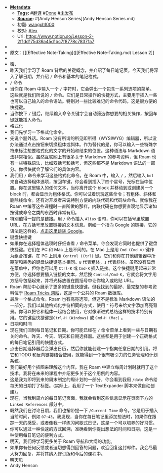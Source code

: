 - **[Metadata](Metadata.md):**
    - **[Tags](Tags.md):** #[翻译](翻译.md) #[Done](Done.md) #[未发布](未发布.md)
    - **[Source](Source.md):** #[Andy Henson Series](Andy Henson Series.md) 
    - 初翻: [wangxh1000](wangxh1000.md)
    - 校对: [Alex](Alex.md)
    - Url: https://www.notion.so/Lesson-2-2f1dd175d36a45d1bc7f8778c78371a7
- 
- 原文：[[[Effective Note-Taking]([[Effective Note-Taking.md) Lesson 2]]
- 
- 嗨，
- 昨天我们学习了 Roam 背后的关键概念，并介绍了每日笔记页。今天我们将深入了解日期，并介绍 `/` 命令和基本的笔记格式。
- `/` 命令
- 当你在 Roam 中输入一个 `/` 字符时，它会弹出一个包含一系列选项的菜单。这些就是我们所说的 `/` 命令。它们是日常操作的快捷方式，主要用于插入一些也可以自己输入的命令语法。特别对一些比较难记的命令代码，这是很方便的快捷键。
- 当你按下 `/` 键后，继续输入命令关键字会自动筛选你想要的相关操作，按回车键就能插入命令。
- 格式化
- 我们先学习一下格式化命令。
- 先说个题外话。Roam 没有所谓的所见即所得（WYSIWYG）编辑器，所以没办法通过点击按钮来切换粗体或斜体。作为替代的是，你可以输入一些特殊字符来标注想要格式化的文字的开始和结束的位置。这种语法与 Markdown 语法非常相似。虽然互联网上有很多关于 Markdown 的参考资料，但 Roam 也有一些特殊语法，比如双括号和括号，但这些都不是 Markdown 语法的一部分。你很快就会了解它们的具体内容。
- 我们用 `/` 命令来学习这些格式化命令。在 Roam 中，输入 `/` ，然后输入 `bol` 来自动选择粗体选项，按回车键，你会看到插入了四个星号，光标在当中位置。你在这里输入的任何文本，当你离开这个 block 并移动到或创建另一个 block 时，都会显示为粗体格式。你可以试着玩玩这些命令；有粗体、斜体和删除线命令。还有对开发者来说特别方便的内联代码和代码块命令。就像我在 Roam 中编写这些课程时一直所做的那样，内联代码在你想要直观地显示诸如按键或命令之类的东西时非常有用。
- 特别值得一提的是链接。用 `/` 命令插入 `Alias` 语句，你可以在括号里放置 URL，在方括号里放置链接的文本信息。例如一个指向 Google 的链接，它的语法是这样的，[点击这里跳转 Google](https://www.google.com)。
- 键盘快捷键
- 如果你在选择粗体选项时仔细查看 `/` 命令菜单，你会发现它同时也提供了键盘快捷键。它们在 PC 和 Mac 上是不同的。在 Mac 上是用 `Cmd (Cmd ⌘)` 键作为组合按键，在 PC 上则用 `Control (Ctrl)` 键。它们和你在其他编辑器中所期望和熟悉的键盘快捷键基本相同。`B` 代表粗体，`I` 代表斜体。虽然没有显示在菜单中，但你也可以用 `Ctrl-K` 或 `Cmd-K` 插入链接。这个快捷键用起来非常方便，你选择想要插入链接的文本，然后按 `Control/Cmd-K`，它就会将文字用方括号包括起来，并将光标放置在圆括号中让你输入或粘贴 URL。
- Roam 帮助中心展示了更多的键盘快捷键，但我找到的最好、最完整的参考资料位于 [Roam Tricks 网站](https://roamresearch.com/#/app/roam-tricks/page/JvCkIiXDk)，这是一个公共的 Roam 数据库。
- 最后一个格式命令。Roam 也有高亮选项，但这不是标准 Markdown 语法的一部分。我们以其他格式化字符相同的方式，使用 `^` 符号来给文字添加高亮背景。你可以把它和粗体一起结合使用，它对像渐进式总结这样的技术特别有用。它的键盘快捷键是`Ctrl-H (Windows)` 或 `Cmd-H (Mac)` 。
- 日期和时间
- 现在我们回到每日笔记和日期。你可能已经在 `/` 命令菜单上看到一些与日期有关的命令。昨天、今天、明天和日期选择器。这些都是用于创建一个正确格式的每日笔记引用的快捷方式。
- 点击日期选择器后会弹出日历，然后你就能创建一个指向任意日期的引用。将它和TODO 和反向链接结合使用，就能得到一个很有吸引力的任务管理和计划系统。
- 我们最好用个插图来理解这个内容。我在 Roam 中建立每周计划时就用了这个技术。我将在未来的课程中介绍更多关于这个用例的内容。
- 这是我为即将到来的周末制定的周计划的一部分，你会看到我用 `/date` 命令给每天的日期打了标签。(实际上，我用了一个 TextExpander 脚本来做自动创建）。
- 现在，当我到周六的每日笔记页面，我就会看到这些信息显示在页面下方的 `Linked References` 部分中。
- 既然我们在讨论日期，我们也捎带提一下 `/Current Time` 命令。它是用于插入当前时间，例如 `07:43`。我发现，当你在每日笔记里添加想法时，如果你在跟踪一天的感受，或者像我一样练习间歇式日记，这是一个可以培养的好习惯。
- 你可以通过一种快速的方式回溯，准确看到你提出想法的时间和日期，这是一种使用每日笔记的便利方式。
- 明天，我们将学习更多关于 Roam 导航和大纲的功能。
- 如果你有任何反馈或者迫切想得到回答的问题，欢迎回复这封邮件。我会尽最大努力回复，并将其纳入修订版和今后的课程中。
- 明天见
- Andy Henson
